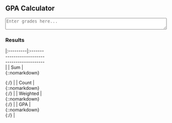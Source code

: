 ## GPA Calculator

<textarea id="input" style="width:100%"  placeholder="Enter grades here..."></textarea>

### Results

<div class="table-wrapper" style="width:25%" markdown="block">
	
|:---------|:---------------------------------------------|
| Sum      | {::nomarkdown}<div id="sum"></div>{:/}       |
| Count    | {::nomarkdown}<div id="count"></div>{:/}     |
| Weighted | {::nomarkdown}<div id="weighted"></div>{:/}  |
| GPA      | {::nomarkdown}<div id="gpa"></div>{:/}       |

</div>

<script>
const gradeValues = {
        'a': 4,
        'b': 3,
        'c': 2,
        'd': 1,
        'f': 0,
        'A': 5,
        'B': 4,
        'C': 3,
        'D': 2,
        'F': 0,
        }
let input = document.getElementById("input"); 
input.addEventListener("input", function() {
	var sum = 0
  var count = 0
  var weighted = 0
  for (var i = 0; i < input.value.length; i++) {
  	let c = input.value.charAt(i)
    if (/\s/.test(c)) { continue }
    if (/[ABCDF]/.test(c)) { weighted++ }
		let delta = gradeValues[c]
    sum += delta
    count++
	}
  
  let gpa = sum/count
	document.getElementById("sum").innerHTML = sum;
	document.getElementById("count").innerHTML = count;
	document.getElementById("weighted").innerHTML = weighted;
  document.getElementById("gpa").innerHTML = gpa.toFixed(2);
})
</script>

